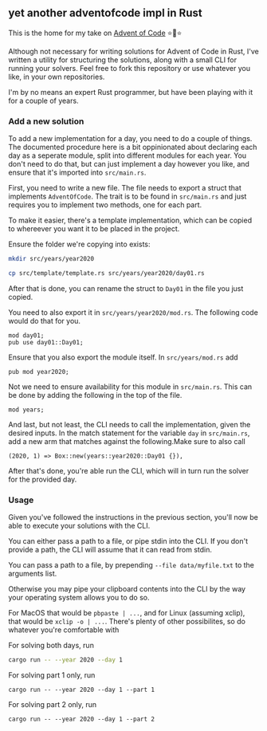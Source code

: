 ## yet another adventofcode impl in Rust

This is the home for my take on [Advent of Code](https://adventofcode.com) ⭐🎄⭐

Although not necessary for writing solutions for Advent of Code in Rust, I've
written a utility for structuring the solutions, along with a small CLI for
running your solvers. Feel free to fork this repository or use whatever you
like, in your own repositories.

I'm by no means an expert Rust programmer, but have been playing with it for a
couple of years.

### Add a new solution

To add a new implementation for a day, you need to do a couple of things. The
documented procedure here is a bit oppinionated about declaring each day as a
seperate module, split into different modules for each year. You don't need to
do that, but can just implement a day however you like, and ensure that it's
imported into `src/main.rs`.

First, you need to write a new file. The file needs to export a struct that
implements `AdventOfCode`. The trait is to be found in `src/main.rs` and just
requires you to implement two methods, one for each part.

To make it easier, there's a template implementation, which can be copied to
whereever you want it to be placed in the project.

Ensure the folder we're copying into exists:

```bash
mkdir src/years/year2020
```


```bash
cp src/template/template.rs src/years/year2020/day01.rs
```

After that is done, you can rename the struct to `Day01` in the file you just
copied.

You need to also export it in `src/years/year2020/mod.rs`. The following code
would do that for you.

```
mod day01;
pub use day01::Day01;
```

Ensure that you also export the module itself. In `src/years/mod.rs` add
```
pub mod year2020;
```

Not we need to ensure availability for this module in `src/main.rs`. This can
be done by adding the following in the top of the file.

```
mod years;
```

And last, but not least, the CLI needs to call the implementation, given the
desired inputs. In the match statement for the variable `day` in `src/main.rs`,
add a new arm that matches against the following.Make sure to also call

```
(2020, 1) => Box::new(years::year2020::Day01 {}),
```

After that's done, you're able run the CLI, which will in turn run the solver
for the provided day.

### Usage

Given you've followed the instructions in the previous section, you'll now be
able to execute your solutions with the CLI.

You can either pass a path to a file, or pipe stdin into the CLI. If you don't
provide a path, the CLI will assume that it can read from stdin.

You can pass a path to a file, by prepending `--file data/myfile.txt` to the
arguments list.

Otherwise you may pipe your clipboard contents into the CLI by the way your
operating system allows you to do so.

For MacOS that would be `pbpaste | ...`, and for Linux (assuming xclip), that
would be `xclip -o | ...`. There's plenty of other possibilites, so do
whatever you're comfortable with

For solving both days, run
```bash
cargo run -- --year 2020 --day 1
```

For solving part 1 only, run
```
cargo run -- --year 2020 --day 1 --part 1
```

For solving part 2 only, run
```
cargo run -- --year 2020 --day 1 --part 2
```
